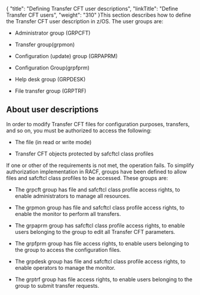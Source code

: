 {
    "title": "Defining Transfer CFT user descriptions",
    "linkTitle": "Define Transfer CFT users",
    "weight": "310"
}This section describes how to define the Transfer CFT user description in z/OS. The user groups are:

- Administrator group (GRPCFT)

<!-- -->

- Transfer group(grpmon)

<!-- -->

- Configuration (update) group (GRPAPRM)

<!-- -->

- Configuration Group(grpfprm)

<!-- -->

- Help desk group (GRPDESK)

<!-- -->

- File transfer group (GRPTRF)

## About user descriptions

In order to modify Transfer CFT files for configuration purposes, transfers, and so on, you must be authorized to access the following:

- The file (in read or write mode)

<!-- -->

- Transfer CFT objects protected by safcftcl class profiles

If one or other of the requirements is not met, the operation fails. To simplify authorization implementation in RACF, groups have been defined to allow files and safcftcl class profiles to be accessed. These groups are:

- The grpcft group has file and safcftcl class profile access rights, to enable administrators to manage all resources.

<!-- -->

- The grpmon group has file and safcftcl class profile access rights, to enable the monitor to perform all transfers.

<!-- -->

- The grpaprm group has safcftcl class profile access rights, to enable users belonging to the group to edit all Transfer CFT parameters.

<!-- -->

- The grpfprm group has file access rights, to enable users belonging to the group to access the configuration files.

<!-- -->

- The grpdesk group has file and safcftcl class profile access rights, to enable operators to manage the monitor.

<!-- -->

- The grptrf group has file access rights, to enable users belonging to the group to submit transfer requests.
